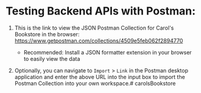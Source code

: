 # Testing Backend APIs with Postman:
1. This is the link to view the JSON Postman Collection for Carol's Bookstore in the browser: https://www.getpostman.com/collections/4509e5feb062f2894770
    - Recommended: Install a JSON formatter extension in your browser to easily view the data

2. Optionally, you can navigate to `Import` > `Link` in the Postman desktop application and enter the above URL into the input box to import the Postman Collection into your own workspace.# carolsBookstore
